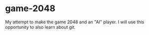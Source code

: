 # game-2048
My attempt to make the game 2048 and an "AI" player. I will use this opportunity to also learn about git.
